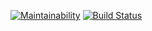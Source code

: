 [![Maintainability](https://api.codeclimate.com/v1/badges/383163683ac10484127c/maintainability)](https://codeclimate.com/github/OdintsovTim/python-project-lvl1/maintainability)
[![Build Status](https://travis-ci.org/OdintsovTim/python-project-lvl1.svg?branch=master)](https://travis-ci.org/OdintsovTim/python-project-lvl1)
